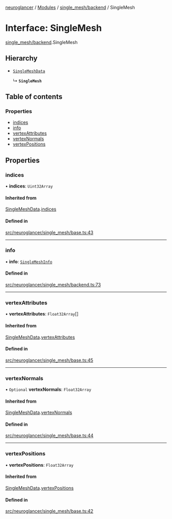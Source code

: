 [neuroglancer](../README.md) / [Modules](../modules.md) / [single\_mesh/backend](../modules/single_mesh_backend.md) / SingleMesh

# Interface: SingleMesh

[single_mesh/backend](../modules/single_mesh_backend.md).SingleMesh

## Hierarchy

- [`SingleMeshData`](single_mesh_base.SingleMeshData.md)

  ↳ **`SingleMesh`**

## Table of contents

### Properties

- [indices](single_mesh_backend.SingleMesh.md#indices)
- [info](single_mesh_backend.SingleMesh.md#info)
- [vertexAttributes](single_mesh_backend.SingleMesh.md#vertexattributes)
- [vertexNormals](single_mesh_backend.SingleMesh.md#vertexnormals)
- [vertexPositions](single_mesh_backend.SingleMesh.md#vertexpositions)

## Properties

### indices

• **indices**: `Uint32Array`

#### Inherited from

[SingleMeshData](single_mesh_base.SingleMeshData.md).[indices](single_mesh_base.SingleMeshData.md#indices)

#### Defined in

[src/neuroglancer/single_mesh/base.ts:43](https://github.com/ActiveBrainAtlas2/neuroglancer/blob/1beb5d34/src/neuroglancer/single_mesh/base.ts#L43)

___

### info

• **info**: [`SingleMeshInfo`](single_mesh_base.SingleMeshInfo.md)

#### Defined in

[src/neuroglancer/single_mesh/backend.ts:73](https://github.com/ActiveBrainAtlas2/neuroglancer/blob/1beb5d34/src/neuroglancer/single_mesh/backend.ts#L73)

___

### vertexAttributes

• **vertexAttributes**: `Float32Array`[]

#### Inherited from

[SingleMeshData](single_mesh_base.SingleMeshData.md).[vertexAttributes](single_mesh_base.SingleMeshData.md#vertexattributes)

#### Defined in

[src/neuroglancer/single_mesh/base.ts:45](https://github.com/ActiveBrainAtlas2/neuroglancer/blob/1beb5d34/src/neuroglancer/single_mesh/base.ts#L45)

___

### vertexNormals

• `Optional` **vertexNormals**: `Float32Array`

#### Inherited from

[SingleMeshData](single_mesh_base.SingleMeshData.md).[vertexNormals](single_mesh_base.SingleMeshData.md#vertexnormals)

#### Defined in

[src/neuroglancer/single_mesh/base.ts:44](https://github.com/ActiveBrainAtlas2/neuroglancer/blob/1beb5d34/src/neuroglancer/single_mesh/base.ts#L44)

___

### vertexPositions

• **vertexPositions**: `Float32Array`

#### Inherited from

[SingleMeshData](single_mesh_base.SingleMeshData.md).[vertexPositions](single_mesh_base.SingleMeshData.md#vertexpositions)

#### Defined in

[src/neuroglancer/single_mesh/base.ts:42](https://github.com/ActiveBrainAtlas2/neuroglancer/blob/1beb5d34/src/neuroglancer/single_mesh/base.ts#L42)
